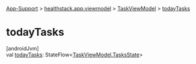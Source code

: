 
[App-Support](../../../index.html) > [healthstack.app.viewmodel](../index.html) > [TaskViewModel](index.html) > [todayTasks](today-tasks.html)



# todayTasks



[androidJvm]\
val [todayTasks](today-tasks.html): StateFlow&lt;[TaskViewModel.TasksState](-tasks-state/index.html)&gt;




